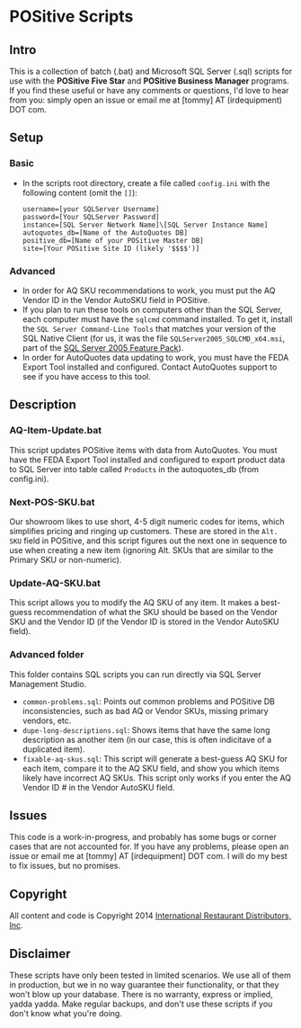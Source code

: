 # POSitive Scripts #

## Intro ##
This is a collection of batch (.bat) and Microsoft SQL Server (.sql) scripts for use with the __POSitive Five Star__ and __POSitive Business Manager__ programs. If you find these useful or have any comments or questions, I'd love to hear from you: simply open an issue or email me at [tommy] AT (irdequipment) DOT com.


## Setup ##
### Basic ###
* In the scripts root directory, create a file called `config.ini` with the following content (omit the `[]`):

	```
	username=[your SQLServer Username]
	password=[Your SQLServer Password]
	instance=[SQL Server Network Name]\[SQL Server Instance Name]
	autoquotes_db=[Name of the AutoQuotes DB]
	positive_db=[Name of your POSitive Master DB]
	site=[Your POSitive Site ID (likely '$$$$')]
	```

### Advanced ###
* In order for AQ SKU recommendations to work, you must put the AQ Vendor ID in the Vendor AutoSKU field in POSitive.
* If you plan to run these tools on computers other than the SQL Server, each computer must have the `sqlcmd` command installed. To get it, install the `SQL Server Command-Line Tools` that matches your version of the SQL Native Client (for us, it was the file `SQLServer2005_SQLCMD_x64.msi`, part of the [SQL Server 2005 Feature Pack](http://www.microsoft.com/en-us/download/details.aspx?id=15748)).
* In order for AutoQuotes data updating to work, you must have the FEDA Export Tool installed and configured. Contact AutoQuotes support to see if you have access to this tool.


## Description ##
### AQ-Item-Update.bat ###
This script updates POSitive items with data from AutoQuotes. You must have the FEDA Export Tool installed and configured to export product data to SQL Server into table called `Products` in the autoquotes_db (from config.ini).

### Next-POS-SKU.bat ###
Our showroom likes to use short, 4-5 digit numeric codes for items, which simplifies pricing and ringing up customers. These are stored in the `Alt. SKU` field in POSitive, and this script figures out the next one in sequence to use when creating a new item (ignoring Alt. SKUs that are similar to the Primary SKU or non-numeric).

### Update-AQ-SKU.bat ###
This script allows you to modify the AQ SKU of any item. It makes a best-guess recommendation of what the SKU should be based on the Vendor SKU and the Vendor ID (if the Vendor ID is stored in the Vendor AutoSKU field).

### Advanced folder ###
This folder contains SQL scripts you can run directly via SQL Server Management Studio.
* `common-problems.sql`: Points out common problems and POSitive DB inconsistencies, such as bad AQ or Vendor SKUs, missing primary vendors, etc.
* `dupe-long-descriptions.sql`: Shows items that have the same long description as another item (in our case, this is often indicitave of a duplicated item).
* `fixable-aq-skus.sql`: This script will generate a best-guess AQ SKU for each item, compare it to the AQ SKU field, and show you which items likely have incorrect AQ SKUs. This script only works if you enter the AQ Vendor ID # in the Vendor AutoSKU field.

## Issues ##
This code is a work-in-progress, and probably has some bugs or corner cases that are not accounted for. If you have any problems, please open an issue or email me at [tommy] AT [irdequipment] DOT com. I will do my best to fix issues, but no promises.

## Copyright ##
All content and code is Copyright 2014 [International Restaurant Distributors, Inc](http://irdequipment.com).

## Disclaimer ##
These scripts have only been tested in limited scenarios. We use all of them in production, but we in no way guarantee their functionality, or that they won't blow up your database. There is no warranty, express or implied, yadda yadda. Make regular backups, and don't use these scripts if you don't know what you're doing.

